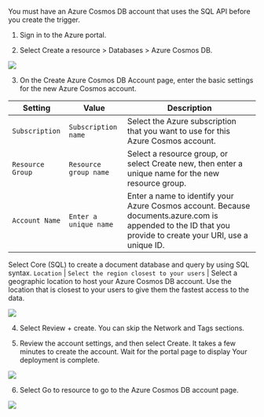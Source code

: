 You must have an Azure Cosmos DB account that uses the SQL API before you create the trigger.

1. Sign in to the Azure portal.

2. Select Create a resource > Databases > Azure Cosmos DB.

![](https://github.com/fenago/katacoda-scenarios/raw/master/azure-functions/azure-functions-trigger-cosmosdb/steps/2/create.JPG)


3. On the Create Azure Cosmos DB Account page, enter the basic settings for the new Azure Cosmos account.

Setting	| Value | Description
--- | --- | ---
`Subscription` | `Subscription name` | Select the Azure subscription that you want to use for this Azure Cosmos account.
`Resource Group` | `Resource group name` | Select a resource group, or select Create new, then enter a unique name for the new resource group.
`Account Name` | `Enter a unique name` |	Enter a name to identify your Azure Cosmos account. Because documents.azure.com is appended to the ID that you provide to create your URI, use a unique ID.
Select Core (SQL) to create a document database and query by using SQL syntax.
`Location` | `Select the region closest to your users` | Select a geographic location to host your Azure Cosmos DB account. Use the location that is closest to your users to give them the fastest access to the data.

![](https://github.com/fenago/katacoda-scenarios/raw/master/azure-functions/azure-functions-trigger-cosmosdb/steps/2/review.JPG)

4. Select Review + create. You can skip the Network and Tags sections.

5. Review the account settings, and then select Create. It takes a few minutes to create the account. Wait for the portal page to display Your deployment is complete.

![](https://github.com/fenago/katacoda-scenarios/raw/master/azure-functions/azure-functions-trigger-cosmosdb/steps/2/deployment.JPG)

6. Select Go to resource to go to the Azure Cosmos DB account page.

![](https://github.com/fenago/katacoda-scenarios/raw/master/azure-functions/azure-functions-trigger-cosmosdb/steps/2/deployment.JPG)
